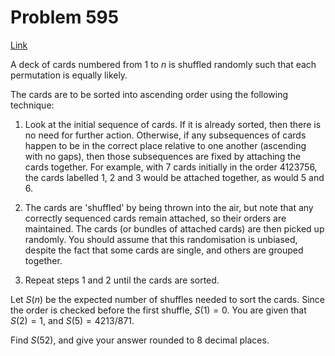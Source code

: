 # Problem 595

[Link](https://projecteuler.net/problem=595)

A deck of cards numbered from $1$ to $n$ is shuffled randomly such that each permutation is equally likely. 

The cards are to be sorted into ascending order using the following technique: 

1.  Look at the initial sequence of cards. If it is already sorted, then there is no need for further action. Otherwise, if any subsequences of cards happen to be in the correct place relative to one another (ascending with no gaps), then those subsequences are fixed by attaching the cards together. For example, with $7$ cards initially in the order 4123756, the cards labelled 1, 2 and 3 would be attached together, as would 5 and 6.

2.  The cards are 'shuffled' by being thrown into the air, but note that any correctly sequenced cards remain attached, so their orders are maintained. The cards (or bundles of attached cards) are then picked up randomly. You should assume that this randomisation is unbiased, despite the fact that some cards are single, and others are grouped together.

3.  Repeat steps 1 and 2 until the cards are sorted.

Let $S(n)$ be the expected number of shuffles needed to sort the cards. Since the order is checked before the first shuffle, $S(1) = 0$. You are given that $S(2) = 1$, and $S(5) = 4213/871$. 

Find $S(52)$, and give your answer rounded to $8$ decimal places.